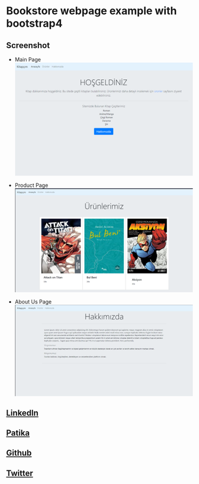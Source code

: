 # Bookstore webpage example with bootstrap4

## Screenshot

- Main Page
![Uygulama Ekran Görüntüsü](img/bootstrap-img-1.png)

- Product Page
![Uygulama Ekran Görüntüsü](img/bootstrap-img-2.png)

- About Us Page
![Uygulama Ekran Görüntüsü](img/bootstrap-img-3.png)

  
## [Linkedln](https://www.linkedin.com/in/abdullahkskn/)
## [Patika](https://app.patika.dev/abdubey)
## [Github](https://github.com/AbdllhKskn)
## [Twitter](https://twitter.com/sadeceabdu)